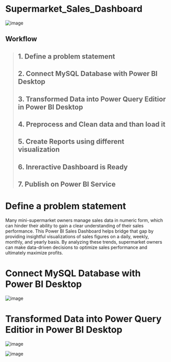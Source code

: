 # Supermarket_Sales_Dashboard 

![image](https://github.com/Pramanik4/Supermarket_Sales_Dashboard/assets/75212387/3316be78-c06a-4381-94c0-bc87ffe5bccf)

## Workflow
>## 1. Define a problem statement
>## 2. Connect MySQL Database with Power BI Desktop
>## 3. Transformed Data into Power Query Editior in Power BI Desktop
>## 4. Preprocess and Clean data and than load it
>## 5. Create Reports using different visualization
>## 6. Inreractive Dashboard is Ready
>## 7. Publish on Power BI Service


# Define a problem statement
Many mini-supermarket owners manage sales data in numeric form, which can hinder their ability to gain a clear understanding of their sales performance. This Power BI Sales Dashboard helps bridge that gap by providing insightful visualizations of sales figures on a daily, weekly, monthly, and yearly basis. By analyzing these trends, supermarket owners can make data-driven decisions to optimize sales performance and ultimately maximize profits.

# Connect MySQL Database with Power BI Desktop
![image](https://github.com/Pramanik4/Supermarket_Sales_Dashboard/assets/75212387/6e562b34-e4a3-49d5-893f-56b083338ede)

# Transformed Data into Power Query Editior in Power BI Desktop
![image](https://github.com/Pramanik4/Supermarket_Sales_Dashboard/assets/75212387/6189e4c1-f47e-4f24-ae6b-7d7be1ec0ca3)

![image](https://github.com/Pramanik4/Supermarket_Sales_Dashboard/assets/75212387/26dde1c6-3684-4a06-b326-30fd4ecbd20a)






